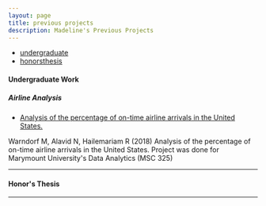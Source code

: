 ```yaml
---
layout: page
title: previous projects
description: Madeline's Previous Projects
---
```


<div class="navbar">
    <div class="navbar-inner">
        <ul class="nav">
            <li><a href="#undergraduate">undergraduate</a></li>
            <li><a href="#thesis">honorsthesis</a></li>
        </ul>
    </div>
</div>


#### <a name="undergraduate"></a>Undergraduate Work
##### <a name="airlineanalysis"></a>Airline Analysis
* [Analysis of the percentage of on-time airline arrivals in the United States.](https://github.com/madelinew/MSC325Project)

Warndorf M, Alavid N, Hailemariam R (2018) Analysis of the percentage of on-time airline arrivals in the United States. Project was done for Marymount University's Data Analytics (MSC 325)

---


#### <a name="thesis"></a>Honor's Thesis

---
